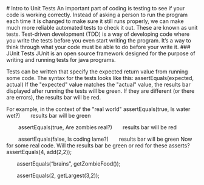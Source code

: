 
 <div id="moduleIndex">
  # Intro to Unit Tests
  An important part of coding is testing to see if your code is working correctly. Instead of asking a person to run the program each time it is changed to make sure it still runs properly, we can make much more reliable automated tests to check it out. These are known as unit tests.
  Test-driven development (TDD) is a way of developing code where you write the tests before you even start writing the program.  It’s a way to think through what your code must be able to do before your write it.
  ### JUnit Tests
  JUnit is an open source framework designed for the purpose of writing and running tests for java programs.

Tests can be written that specify the expected return value from running some code. 
    The syntax for the tests looks like this:
  assertEquals(expected, actual)
  If the "expected" value matches the "actual" value, the results bar displayed after running the tests will be green. If they are different (or there are errors), the results bar will be red.

For example, in the context of the "real world"
  assertEquals(true, Is water wet?)       results bar will be green

          assertEquals(true, Are zombies  real?)       results bar will be red

          assertEquals(false, Is coding lame?)       results bar will be green
  Now for some real code. Will the results bar be green or red for these asserts?
  assertEquals(4, add(2,2));

       assertEquals(“brains”, getZombieFood());

       assertEquals(2, getLargest(3,2));
 </div>

